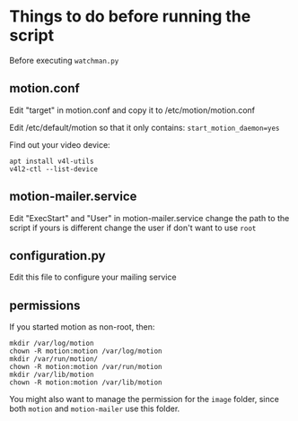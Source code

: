 # Things to do before running the script
Before executing `watchman.py`

## motion.conf
Edit "target" in motion.conf
and copy it to /etc/motion/motion.conf

Edit /etc/default/motion
so that it only contains:
`start_motion_daemon=yes`

Find out your video device:
```
apt install v4l-utils
v4l2-ctl --list-device
```

## motion-mailer.service
Edit "ExecStart" and "User" in motion-mailer.service
change the path to the script if yours is different
change the user if don't want to use `root`

## configuration.py
Edit this file to configure your mailing service

## permissions
If you started motion as non-root, then:
```
mkdir /var/log/motion
chown -R motion:motion /var/log/motion
mkdir /var/run/motion/
chown -R motion:motion /var/run/motion
mkdir /var/lib/motion
chown -R motion:motion /var/lib/motion
```
You might also want to manage the permission for the `image` folder,
since both `motion` and `motion-mailer` use this folder.

